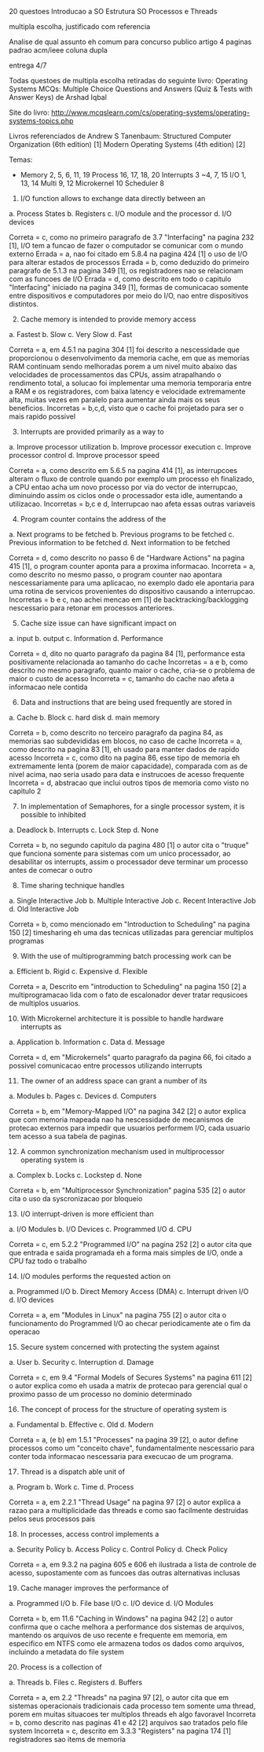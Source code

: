 20 questoes 
    Introducao a SO
    Estrutura SO
    Processos e Threads

multipla escolha, justificado com referencia

Analise de qual assunto eh comum para concurso publico
    artigo 4 paginas padrao acm/ieee coluna dupla

entrega 4/7

Todas questoes de multipla escolha retiradas do seguinte livro: 
Operating Systems MCQs: Multiple Choice Questions and Answers (Quiz & Tests with Answer Keys) 
de Arshad Iqbal

Site do livro: http://www.mcqslearn.com/cs/operating-systems/operating-systems-topics.php

Livros referenciados de Andrew S Tanenbaum:
    Structured Computer Organization (6th edition) [1]
    Modern Operating Systems (4th edition) [2]

Temas:
 *  Memory 2, 5, 6, 11, 19
    Process 16, 17, 18, 20
    Interrupts 3 ~4, 7, 15
    I/O  1, 13, 14
    Multi 9, 12
    Microkernel 10
    Scheduler 8


1. I/O function allows to exchange data directly between an

a. Process States
b. Registers
c. I/O module and the processor
d. I/O devices

Correta = c, como no primeiro paragrafo de 3.7 "Interfacing" na pagina 232 [1], I/O tem a funcao de fazer o computador se comunicar com o mundo externo
Errada = a, nao foi citado em 5.8.4 na pagina 424 [1] o uso de I/O para alterar estados de processos
Errada = b, como deduzido do primeiro paragrafo de 5.1.3 na pagina 349 [1], os registradores nao se relacionam com as funcoes de I/O
Errada = d, como descrito em todo o capitulo "Interfacing" iniciado na pagina 349 [1], formas de comunicacao somente entre dispositivos e computadores por meio do I/O, nao entre dispositivos distintos.

2. Cache memory is intended to provide memory access

a. Fastest
b. Slow
c. Very Slow
d. Fast

Correta = a, em 4.5.1 na pagina 304 [1] foi descrito a nescessidade que proporcionou o desenvolvimento da memoria cache, em que as memorias RAM continuam sendo melhoradas porem a um nivel muito abaixo das velocidades de processamentos das CPUs, assim atrapalhando o rendimento total, a solucao foi implementar uma memoria temporaria entre a RAM e os registradores, com baixa latency e velocidade extremamente alta, muitas vezes em paralelo para aumentar ainda mais os seus beneficios.
Incorretas = b,c,d, visto que o cache foi projetado para ser o mais rapido possivel

3. Interrupts are provided primarily as a way to

a. Improve processor utilization
b. Improve processor execution
c. Improve processor control
d. Improve processor speed

Correta = a, como descrito em 5.6.5 na pagina 414 [1], as interrupcoes alteram o fluxo de controle quando por exemplo um processo eh finalizado, a CPU entao acha um novo processo por via do vector de interrupcao, diminuindo assim os ciclos onde o processador esta idle, aumentando a utilizacao.
Incorretas = b,c e d, Interrupcao nao afeta essas outras variaveis

4. Program counter contains the address of the

a. Next programs to be fetched
b. Previous programs to be fetched
c. Previous information to be fetched
d. Next information to be fetched

Correta = d, como descrito no passo 6 de "Hardware Actions" na pagina 415 [1], o program counter aponta para a proxima informacao.
Incorreta = a, como descrito no mesmo passo, o program counter nao apontara nescessariamente para uma aplicacao, no exemplo dado ele apontaria para uma rotina de servicos provenientes do dispositivo causando a interrupcao.
Incorretas = b e c, nao achei mencao em [1] de backtracking/backlogging nescessario para retonar em processos anteriores.

5. Cache size issue can have significant impact on

a. input
b. output
c. Information
d. Performance

Correta = d, dito no quarto paragrafo da pagina 84 [1], performance esta positivamente relacionada ao tamanho do cache
Incorretas = a e b, como descrito no mesmo paragrafo, quanto maior o cache, cria-se o problema de maior o custo de acesso
Incorreta = c, tamanho do cache nao afeta a informacao nele contida

6. Data and instructions that are being used frequently are stored in

a. Cache
b. Block
c. hard disk
d. main memory

Correta = b, como descrito no terceiro paragrafo da pagina 84, as memorias sao subdevididas em blocos, no caso de cache
Incorreta = a, como descrito na pagina 83 [1], eh usado para manter dados de rapido acesso
Incorreta = c, como dito na pagina 86, esse tipo de memoria eh extremamente lenta (porem de maior capacidade), comparada com as de nivel acima, nao seria usado para data e instrucoes de acesso frequente
Incorreta = d, abstracao que inclui outros tipos de memoria como visto no capitulo 2

7. In implementation of Semaphores, for a single processor system, it is possible to inhibited

a. Deadlock
b. Interrupts
c. Lock Step
d. None

Correta = b, no segundo capitulo da pagina 480 [1] o autor cita o "truque" que funciona somente para sistemas com um unico processador, ao desabilitar os interrupts, assim o processador deve terminar um processo antes de comecar o outro

8. Time sharing technique handles

a. Single Interactive Job
b. Multiple Interactive Job
c. Recent Interactive Job
d. Old Interactive Job

Correta = b, como mencionado em "Introduction to Scheduling" na pagina 150 [2] timesharing eh uma das tecnicas utilizadas para gerenciar multiplos programas

9.  With the use of multiprogramming batch processing work can be

a. Efficient
b. Rigid
c. Expensive
d. Flexible

Correta = a, Descrito em "introduction to Scheduling" na pagina 150 [2] a multiprogramacao lida com o fato de escalonador dever tratar requsicoes de multiplos usuarios.


10. With Microkernel architecture it is possible to handle hardware interrupts as

a. Application
b. Information
c. Data
d. Message

Correta = d, em "Microkernels" quarto paragrafo da pagina 66, foi citado a possivel comunicacao entre processos utilizando interrupts

11. The owner of an address space can grant a number of its

a. Modules
b. Pages
c. Devices
d. Computers

Correta = b, em "Memory-Mapped I/O" na pagina 342 [2] o autor explica que com memoria mapeada nao ha nescessidade de mecanismos de protecao externos para impedir que usuarios performem I/O, cada usuario tem acesso a sua tabela de paginas.

12. A common synchronization mechanism used in multiprocessor operating system is

a. Complex
b. Locks
c. Lockstep
d. None

Correta = b, em "Multiprocessor Synchronization" pagina 535 [2] o autor cita o uso da syscronizacao por bloqueio

13. I/O interrupt-driven is more efficient than

a. I/O Modules
b. I/O Devices
c. Programmed I/O
d. CPU

Correta = c, em 5.2.2 "Programmed  I/O" na pagina 252 [2] o autor cita que que entrada e saida programada eh a forma mais simples de I/O, onde a CPU faz todo o trabalho

14. I/O modules performs the requested action on

a. Programmed I/O
b. Direct Memory Access (DMA)
c. Interrupt driven I/O
d. I/O devices

Correta = a, em "Modules in Linux" na pagina 755 [2] o autor cita o funcionamento do Programmed I/O ao checar periodicamente ate o fim da operacao

15. Secure system concerned with protecting the system against

a. User
b. Security
c. Interruption
d. Damage

Correta = c, em 9.4 "Formal Models of Secures Systems" na pagina 611 [2] o autor explica como eh usada a matrix de protecao para gerencial qual o proximo passo de um processo no dominio determinado

16. The concept of process for the structure of operating system is

a. Fundamental
b. Effective
c. Old
d. Modern

Correta = a, (e b) em 1.5.1 "Processes" na pagina 39 [2], o autor define processos como um "conceito chave", fundamentalmente nescessario para conter toda informacao nescessaria para execucao de um programa. 

17. Thread is a dispatch able unit of

a. Program
b. Work
c. Time
d. Process

Correta = a, em 2.2.1 "Thread Usage" na pagina 97 [2] o autor explica a razao para a multiplicidade das threads e como sao facilmente destruidas pelos seus processos pais

18. In processes, access control implements a

a. Security Policy
b. Access Policy
c. Control Policy
d. Check Policy

Correta = a, em 9.3.2 na pagina 605 e 606 eh ilustrada a lista de controle de acesso, supostamente com as funcoes das outras alternativas inclusas

19. Cache manager improves the performance of

a. Programmed I/O
b. File base I/O
c. I/O device
d. I/O Modules

Correta = b, em 11.6 "Caching in Windows" na pagina 942 [2] o autor confirma que o cache melhora a performance dos sistemas de arquivos, mantendo os arquivos de uso recente e frequente em memoria, em especifico em NTFS como ele armazena todos os dados como arquivos, incluindo a metadata do file system

20. Process is a collection of

a. Threads
b. Files
c. Registers
d. Buffers

Correta = a, em 2.2 "Threads" na pagina 97 [2], o autor cita que em sistemas operacionais tradicionais cada processo tem somente uma thread, porem em muitas situacoes ter multiplos threads eh algo favoravel
Incorreta = b, como descrito nas paginas 41 e 42 [2] arquivos sao tratados pelo file system
Incorreta = c, descrito em 3.3.3 "Registers" na pagina 174 [1] registradores sao items de memoria